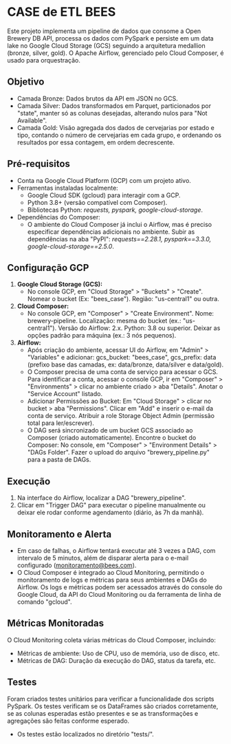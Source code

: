 # CASE de ETL BEES

Este projeto implementa um pipeline de dados que consome a Open Brewery DB API, processa os dados com PySpark e persiste em um data lake no Google Cloud Storage (GCS) seguindo a arquitetura medallion (bronze, silver, gold). O Apache Airflow, gerenciado pelo Cloud Composer, é usado para orquestração.

## Objetivo

* Camada Bronze: Dados brutos da API em JSON no GCS.
* Camada Silver: Dados transformados em Parquet, particionados por "state", manter só as colunas desejadas, alterando nulos para "Not Available".
* Camada Gold: Visão agregada dos dados de cervejarias por estado e tipo, contando o número de cervejarias em cada grupo, e ordenando os resultados por essa contagem, em ordem decrescente.

## Pré-requisitos

* Conta na Google Cloud Platform (GCP) com um projeto ativo.
* Ferramentas instaladas localmente:
   * Google Cloud SDK (gcloud) para interagir com a GCP.
   * Python 3.8+ (versão compatível com Composer).
   * Bibliotecas Python: _requests, pyspark, google-cloud-storage_.
* Dependências do Composer:
   * O ambiente do Cloud Composer já inclui o Airflow, mas é preciso especificar dependências adicionais no ambiente. Subir as dependências na aba "PyPI": _requests==2.28.1, pyspark==3.3.0, google-cloud-storage==2.5.0_.

## Configuração GCP

1.  **Google Cloud Storage (GCS):**
    * No console GCP, em "Cloud Storage" > "Buckets" > "Create". Nomear o bucket (Ex: "bees_case"). Região: "us-central1" ou outra.
2.  **Cloud Composer:**
    * No console GCP, em "Composer" > "Create Environment". Nome: brewery-pipeline. Localização: mesma do bucket (ex.: "us-central1"). Versão do Airflow: 2.x. Python: 3.8 ou superior. Deixar as opções padrão para máquina (ex.: 3 nós pequenos).
3.  **Airflow:**
    * Após criação do ambiente, acessar UI do Airflow, em "Admin" > "Variables" e adicionar: gcs_bucket: "bees_case", gcs_prefix: data (prefixo base das camadas, ex: data/bronze, data/silver e data/gold).
    * O Composer precisa de uma conta de serviço para acessar o GCS. Para identificar a conta, acessar o console GCP, ir em "Composer" > "Environments" > clicar no ambiente criado > aba "Details". Anotar o "Service Account" listado.
    * Adicionar Permissões ao Bucket: Em "Cloud Storage" > clicar no bucket > aba "Permissions". Clicar em "Add" e inserir o e-mail da conta de serviço. Atribuir a role Storage Object Admin (permissão total para ler/escrever).
    * O DAG será sincronizado de um bucket GCS associado ao Composer (criado automaticamente). Encontre o bucket do Composer: No console, em "Composer" > "Environment Details" > "DAGs Folder". Fazer o upload do arquivo "brewery_pipeline.py" para a pasta de DAGs.

## Execução

1.  Na interface do Airflow, localizar a DAG "brewery_pipeline".
2.  Clicar em "Trigger DAG" para executar o pipeline manualmente ou deixar ele rodar conforme agendamento (diário, às 7h da manhã).

## Monitoramento e Alerta

* Em caso de falhas, o Airflow tentará executar até 3 vezes a DAG, com intervalo de 5 minutos, além de disparar alerta para o e-mail configurado (monitoramento@bees.com).
* O Cloud Composer é integrado ao Cloud Monitoring, permitindo o monitoramento de logs e métricas para seus ambientes e DAGs do Airflow. Os logs e métricas podem ser acessados através do console do Google Cloud, da API do Cloud Monitoring ou da ferramenta de linha de comando "gcloud".

## Métricas Monitoradas

O Cloud Monitoring coleta várias métricas do Cloud Composer, incluindo:

* Métricas de ambiente: Uso de CPU, uso de memória, uso de disco, etc.
* Métricas de DAG: Duração da execução do DAG, status da tarefa, etc.

## Testes

Foram criados testes unitários para verificar a funcionalidade dos scripts PySpark.
Os testes verificam se os DataFrames são criados corretamente, se as colunas esperadas estão presentes e se as transformações e agregações são feitas conforme esperado.

* Os testes estão localizados no diretório "tests/".
